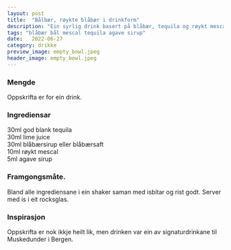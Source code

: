 ```yaml
---
layout: post
title:  "Bålbær, røykte blåbær i drinkform"
description: "Ein syrlig drink basert på blåbær, tequila og røykt mescal."
tags: "blåbær bål mescal tequila agave sirup"
date:   2022-06-27
category: drikke 
preview_image: empty_bowl.jpeg
header_image: empty_bowl.jpeg
---
```


### Mengde

Oppskrifta er for ein drink.

### Ingrediensar

30ml god blank tequila<br>
30ml lime juice<br>
30ml blåbærsirup eller blåbærsaft<br>
10ml røykt mescal<br>
5ml agave sirup<br>

### Framgongsmåte.

Bland alle ingrediensane i ein shaker saman med isbitar og rist godt. Server med is i eit rocksglas.

### Inspirasjon

Oppskrifta er nok ikkje heilt lik, men drinken var ein av signaturdrinkane til Muskedunder i Bergen.

<!--### Forbetringspotensiale -->